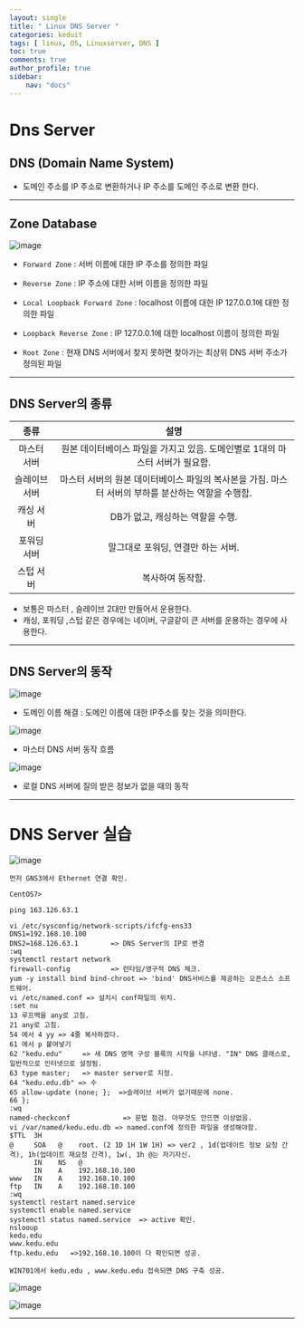 ```yaml
---
layout: single
title: " Linux DNS Server "
categories: keduit
tags: [ linux, OS, Linuxserver, DNS ]
toc: true 
comments: true
author_profile: true
sidebar:
    nav: "docs"
---
```


# Dns Server

## DNS (Domain Name System) 
  
*  도메인 주소를 IP 주소로 변환하거나 IP 주소를 도메인 주소로 변환 한다. 

---

## Zone Database

![image](https://user-images.githubusercontent.com/128279031/229417142-720ded45-2b63-49ee-9df5-4c97517ef990.png)

* `Forward Zone` : 서버 이름에 대한 IP 주소를 정의한 파일

* `Reverse Zone` : IP 주소에 대한 서버 이름을 정의한 파일

* `Local Loopback Forward Zone` : localhost 이름에 대한 IP 127.0.0.1에 대한 정의한 파일

* `Loopback Reverse Zone` : IP 127.0.0.1에 대한 localhost 이름이 정의한 파일

* `Root Zone` : 현재 DNS 서버에서 찾지 못하면 찾아가는 최상위 DNS 서버 주소가 정의된 파일

---

## DNS Server의 종류


|종류|설명|
|:---:|:---:|
|마스터 서버|원본 데이터베이스 파일을 가지고 있음. 도메인별로 1대의 마스터 서버가 필요함.
|슬레이브 서버|마스터 서버의 원본 데이터베이스 파일의 복사본을 가짐. 마스터 서버의 부하를 분산하는 역할을 수행함.
|캐싱 서버|DB가 없고, 캐싱하는 역할을 수행.
|포워딩 서버|말그대로 포워딩, 연결만 하는 서버.
|스텁 서버|복사하여 동작함.

* 보통은 마스터 , 슬레이브 2대만 만들어서 운용한다.
* 캐싱, 포워딩 ,스텁 같은 경우에는 네이버, 구글같이 큰 서버를 운용하는 경우에 사용한다.

---

## DNS Server의 동작

![image](https://user-images.githubusercontent.com/128279031/229419653-3bd69af6-b6df-4fd5-8616-470bc404dd1b.png)

* 도메인 이름 해결 : 도메인 이름에 대한 IP주소를 찾는 것을 의미한다.
   

![image](https://user-images.githubusercontent.com/128279031/229419692-cc8ba7e3-b76a-476d-a17e-d6de63ef8dca.png)

* 마스터 DNS 서버 동작 흐름

![image](https://user-images.githubusercontent.com/128279031/229419751-f3ed9b3e-82f3-432e-99b8-0cae97440b46.png)

* 로컬 DNS 서버에 질의 받은 정보가 없을 때의 동작

---

# DNS Server 실습
![image](https://user-images.githubusercontent.com/128279031/229416080-44b97d74-7ed3-4731-970d-52f0364d177f.png)

```
먼저 GNS3에서 Ethernet 연결 확인.

CentOS7>

ping 163.126.63.1
```

```
vi /etc/sysconfig/network-scripts/ifcfg-ens33 
DNS1=192.168.10.100
DNS2=168.126.63.1        => DNS Server의 IP로 변경
:wq
systemctl restart network
firewall-config          => 런타임/영구적 DNS 체크.
yum -y install bind bind-chroot => 'bind' DNS서비스를 제공하는 오픈소스 소프트웨어.
vi /etc/named.conf => 설치시 conf파일의 위치.
:set nu
13 루프백을 any로 고침.
21 any로 고침.
54 에서 4 yy => 4줄 복사하겠다.
61 에서 p 붙여넣기
62 "kedu.edu"     => 새 DNS 영역 구성 블록의 시작을 나타냄. "IN" DNS 클래스로, 일반적으로 인터넷으로 설정됨.
63 type master;   => master server로 지정.
64 "kedu.edu.db" => 수
65 allow-update (none; };  =>슬레이브 서버가 없기때문에 none.
66 };
:wq
named-checkconf             => 문법 점검. 아무것도 안뜨면 이상없음.
vi /var/named/kedu.edu.db => named.conf에 정의한 파일을 생성해야함.
$TTL  3H
@     SOA   @    root. (2 1D 1H 1W 1H) => ver2 , 1d(업데이트 정보 요청 간격), 1h(업데이트 재요청 간격), 1w(, 1h @는 자기자신.
      IN    NS   @
      IN    A    192.168.10.100
www   IN    A    192.168.10.100
ftp   IN    A    192.168.10.100
:wq
systemctl restart named.service
systemctl enable named.service
systemctl status named.service  => active 확인.
nslooup
kedu.edu
www.kedu.edu
ftp.kedu.edu   =>192.168.10.100이 다 확인되면 성공.

WIN701에서 kedu.edu , www.kedu.edu 접속되면 DNS 구축 성공.
```


![image](https://user-images.githubusercontent.com/128279031/229455785-89ff98ac-f86e-4758-8fc9-74ad630f810a.png)


![image](https://user-images.githubusercontent.com/128279031/229455889-df4586f1-fb29-47e7-8d77-d6aaf601a909.png)


---

